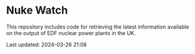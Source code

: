 # Nuke Watch

This repository includes code for retrieving the latest information available on the output of EDF nuclear power plants in the UK.

Last updated: 2024-03-26 21:08